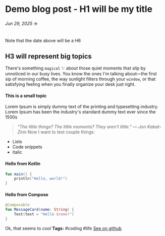 # Demo blog post - H1 will be my title 
###### Jun 29, 2025 ☕
#### 
Note that the date above will be a H6 
## H3 will represent big topics
There's something `magical` ✨ about those quiet moments that slip by unnoticed in our busy lives. You know the ones I'm talking about—the first sip of morning coffee, the way sunlight filters through your `window`, or that satisfying feeling when you finally organize your desk just right.
#### This is a small topic
Lorem Ipsum is simply dummy text of the printing and typesetting industry. Lorem Ipsum has been the industry's standard dummy text ever since the 1500s
> _"The little things? The little moments? They aren't little." — Jon Kabat-Zinn_
Now I want to test couple things:
- Lists 
- Code snippets
- italic
#### Hello from Kotlin
```kotlin
fun main() {
    println("Hello, world!")
}
```
#### Hello from Compose
```kotlin
@Composable
fun MessageCard(name: String) {
    Text(text = "Hello $name!")
}
```
Ok, that seems to _cool_
**Tags:** #coding #life
[See on github](https://github.com/henriquehorbovyi/blog/edit/main/posts/demo-blog-post.md)
